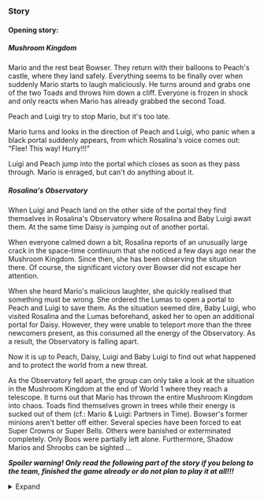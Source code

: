 ### Story

#### Opening story:

##### Mushroom Kingdom
Mario and the rest beat Bowser. They return with their balloons to Peach's castle, where they land safely. Everything seems to be finally over when suddenly Mario starts to laugh maliciously. He turns around and grabs one of the two Toads and throws him down a cliff. Everyone is frozen in shock and only reacts when Mario has already grabbed the second Toad.

Peach and Luigi try to stop Mario, but it's too late.

Mario turns and looks in the direction of Peach and Luigi, who panic when a black portal suddenly appears, from which Rosalina's voice comes out: "Flee! This way! Hurry!!!"

Luigi and Peach jump into the portal which closes as soon as they pass through. Mario is enraged, but can't do anything about it.

##### Rosalina's Observatory

When Luigi and Peach land on the other side of the portal they find themselves in Rosalina's Observatory where Rosalina and Baby Luigi await them. At the same time Daisy is jumping out of another portal.

When everyone calmed down a bit, Rosalina reports of an unusually large crack in the space-time continuum that she noticed a few days ago near the Mushroom Kingdom. Since then, she has been observing the situation there. Of course, the significant victory over Bowser did not escape her attention.

When she heard Mario's malicious laughter, she quickly realised that something must be wrong. She ordered the Lumas to open a portal to Peach and Luigi to save them. As the situation seemed dire, Baby Luigi, who visited Rosalina and the Lumas beforehand, asked her to open an additional portal for Daisy. However, they were unable to teleport more than the three newcomers present, as this consumed all the energy of the Observatory. As a result, the Observatory is falling apart.

Now it is up to Peach, Daisy, Luigi and Baby Luigi to find out what happened and to protect the world from a new threat.



As the Observatory fell apart, the group can only take a look at the situation in the Mushroom Kingdom at the end of World 1 where they reach a telescope. It turns out that Mario has thrown the entire Mushroom Kingdom into chaos. Toads find themselves grown in trees while their energy is sucked out of them (cf.: Mario & Luigi: Partners in Time). Bowser's former minions aren't better off either. Several species have been forced to eat Super Crowns or Super Bells. Others were banished or exterminated completely. Only Boos were partially left alone. Furthermore, Shadow Marios and Shroobs can be sighted ...


***Spoiler warning! Only read the following part of the story if you belong to the team, finished the game already or do not plan to play it at all!!!***
<details>
<summary>Expand</summary>

##### Important preceding information

The game will have 8 "Normal Worlds", 4 "Bonus Worlds" and 8 "Special" versions of the "Normal Worlds" (cf.: Super Mario 3D Land).

After Mario is defeated at the end of the normal world 8, King Boo will come out of his body. He maligioucly laughs a few seconds and returns into Marios body. He then flees from the stage and the level ends. This doesn't end the game though: King Boo flees to a place out of reach for the players. If all 4 Bonus Worlds are found and completed the 8 Secret Worlds will be unlocked. If none or not all of the Bonus Worlds are found so far, an notice about their existence and importance for the game is to be given. Once every Bonus World as well as the fight against Mario in the Normal Worlds is completed, an notice about the Secret Worlds is to be given and the first Secret World will be unlocked.
Though King Boo 

In the 8 Normal Worlds only the normal storyline is told. Therefore Mario is shown up to here as the enemy, who is responsible for everything. 

The 4 Bonus Worlds are to be hidden in the 8 Normal Worlds (examples: Library in a mountain on Yoshi's Island behind a waterfall; behind a mountain, where the camera will turn 180° when one enters the world, so that one can look behind it (?); 2 bonus worlds still have to be placed). In the Bonus Worlds the Bonus World storyline is to be told.

The 8 Special Worlds on the other hand tell about the future plans of King Boo and the Shroobs. Once unlocked, it will be possible to switch between the Normal and Special Worlds by pressing B on the wiimote while on the map. The Bonus Worlds won't be accessible from the Special Worlds as there won't be "Special Bonus Worlds".

When switching between the Normal Worlds and Special Worlds, textures and background objects should change. Also the Special Worlds have to be unlocked one after another just as the Normal Worlds. The levels of the Special Worlds will be slightly more difficult versions of the respective levels of the Normal Worlds. Additionally the so called hardmode is activated: less time and each hit means immediate death.




##### Story told in the Bonus Worlds:

Bowser died a long time before the fight between the four original heroes (the two Toads, Luigi and Mario) in a battle with King Boo. The latter took over Bowser's now lifeless body after his victory.

King Boo then captured Bowsette. She is the sister of Bowser, who, unlike Bowser, has dedicated herself to scholarly research. Her greatest passion is said to be the largely unexplored celestial bodies. 

King Boo believes that with her knowledge, he will become able to regain possession of the Dark Moon and expand his power even further.

Bowsette refuses to cooperate because she has learned that Bowser has been killed by King Boo, a former ally. She gets rescued at the end of the normal world 8. She then explains how to use Koopa Troopa Shells. This way the player(s) will be able to throw up Koopa Troopa Shells, enter them and use them like the Blue Shell item after half of the game is completed.


##### Story told in the Special Worlds:

When Bowser was defeated at the end of the original game, Mario, who scored the final hit, was also at the end of his rope. Taking advantage of this moment, King Boo took over Mario's body unnoticed by everyone and sealed Mario's memories and consciousness.

This is all part of a long-planned attack that was planned and executed through collaboration between Shroobs and Boos. The larger crack in the space-time continuum that Rosalina noticed was the result of a large-scale teleportation of countless Shroobs.




##### The end of the game

Mario once again gets defeated. This time though, when King Boo comes out of Mario, Rosalina  teleports Mario's body out of the level. King Boo has no choice and flees yet again. This time a level will appear where he left to previously. In this level the final fight against King Boo and the Shroobs will take place.

Since Mario, unlike Bowser, did not die before being taken over by King Boo, it's possible to bring him back to life.

At the end Mario tells about a hidden place where King Boo and the Shroobs can be sealed. It's World 9 just as in the original game where Peach tells about an additional world. World 9 won't have a Normal and a Special Version just as the Bonus Worlds. The levels in World 9 will be unlocked once every starcoin in every level in each Normal and Special World is collected (more or less as in the original game). Once all starcoins, including those of the Bonus Worlds and World 9, are collected, the final fight level will appear in the Normal World 8 as well. It won't be another boss fight but instead an extremly difficult level as a final challenge for the player. This level marks the end of the game.
</details>

